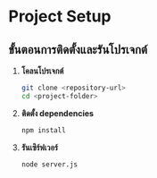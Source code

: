 # Project Setup

## ขั้นตอนการติดตั้งและรันโปรเจกต์

1. **โคลนโปรเจกต์**
   ```bash
   git clone <repository-url>
   cd <project-folder>
2. **ติดตั้ง dependencies**
   ```bash
   npm install
4. **รันเซิร์ฟเวอร์**
   ```bash
   node server.js
